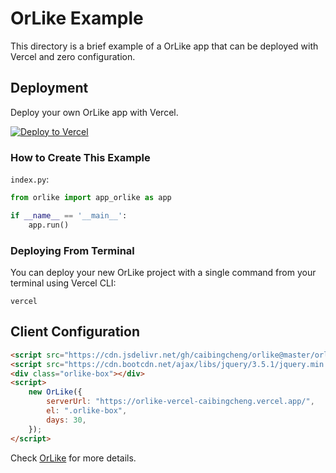 # OrLike Example

This directory is a brief example of a OrLike app that can be deployed with Vercel and zero configuration.

## Deployment

Deploy your own OrLike app with Vercel.

[![Deploy to Vercel](https://camo.githubusercontent.com/f209ca5cc3af7dd930b6bfc55b3d7b6a5fde1aff/68747470733a2f2f76657263656c2e636f6d2f627574746f6e)](https://vercel.com/import/project?template=https://github.com/caibingcheng/vercel-orlike)


### How to Create This Example

```index.py```:
```Python
from orlike import app_orlike as app

if __name__ == '__main__':
    app.run()
```

### Deploying From Terminal
You can deploy your new OrLike project with a single command from your terminal using Vercel CLI:
```Shell
vercel
```

## Client Configuration

```HTML
<script src="https://cdn.jsdelivr.net/gh/caibingcheng/orlike@master/orlike.js"></script>
<script src="https://cdn.bootcdn.net/ajax/libs/jquery/3.5.1/jquery.min.js"></script>
<div class="orlike-box"></div>
<script>
    new OrLike({
        serverUrl: "https://orlike-vercel-caibingcheng.vercel.app/",
        el: ".orlike-box",
        days: 30,
    });
</script>
```

Check [OrLike](https://github.com/caibingcheng/orlike) for more details.